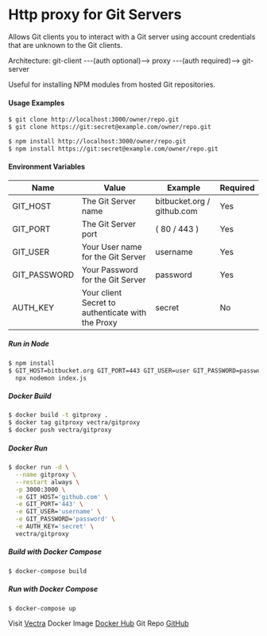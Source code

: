 # Http proxy for Git Servers

Allows Git clients you to interact with a Git server using account credentials
that are unknown to the Git clients.

Architecture: git-client ---(auth optional)--> proxy ---(auth required)--> git-server

Useful for installing NPM modules from hosted Git repositories.

#### Usage Examples
```sh
$ git clone http://localhost:3000/owner/repo.git
$ git clone https://git:secret@example.com/owner/repo.git

$ npm install http://localhost:3000/owner/repo.git
$ npm install https://git:secret@example.com/owner/repo.git
```

#### Environment Variables
| Name | Value | Example | Required |
| ------ | ------ | ------ | ------ |
| GIT_HOST | The Git Server name | bitbucket.org / github.com | Yes |
| GIT_PORT | The Git Server port | ( 80 / 443 ) |  Yes |
| GIT_USER | Your User name for the Git Server | username |  Yes |
| GIT_PASSWORD | Your Password for the Git Server | password |  Yes |
| AUTH_KEY | Your client Secret to authenticate with the Proxy | secret |  No |

##### Run in Node
```sh
$ npm install
$ GIT_HOST=bitbucket.org GIT_PORT=443 GIT_USER=user GIT_PASSWORD=password /
  npx nodemon index.js
```

##### Docker Build
```sh
$ docker build -t gitproxy .
$ docker tag gitproxy vectra/gitproxy
$ docker push vectra/gitproxy
```

##### Docker Run
```sh
$ docker run -d \
  --name gitproxy \
  --restart always \
  -p 3000:3000 \
  -e GIT_HOST='github.com' \
  -e GIT_PORT='443' \
  -e GIT_USER='username' \
  -e GIT_PASSWORD='password' \
  -e AUTH_KEY='secret' \
  vectra/gitproxy
```

##### Build with Docker Compose
```sh
$ docker-compose build
```

##### Run with Docker Compose
```sh
$ docker-compose up
```

Visit [Vectra](https://vectra.co.za)
Docker Image [Docker Hub](https://hub.docker.com/r/vectra/gitproxy)
Git Repo [GitHub](https://github.com/VectraSA/gitproxy)
